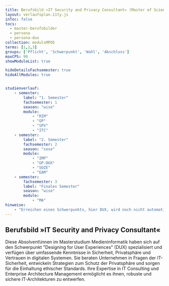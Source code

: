 ```yaml
---
title: Berufsbild »IT Security and Privacy Consultant« (Master of Science)
layout: verlaufsplan.11ty.js
inToc: false
tocs:
  - master-berufsbilder
  - persona
  - persona-dux
collection: modulsMPO5
terms: [1,2,3]
groups: ['Pflicht', 'Schwerpunkt', 'Wahl', 'Abschluss']
maxCPS: 90
showModuleList: true

hideDetailsFachsemester: true
hideAllModules: true


studienverlauf:
    - semester:
        label: "1. Semester"
        fachsemester: 1
        season: "wise"
        module: 
            - "RIM"
            - "GP"
            - "SPV"
            - "ITC"
    - semester:
        label: "2. Semester"
        fachsemester: 2
        season: "sose"
        module: 
            - "IMP"
            - "GP-DUX"
            - "SOZE"
            - "EAM"
    - semester:
        fachsemester: 3
        label: "Finales Semester"
        season: "wise"
        module: 
            - "MA"
hinweise:
    - "Erreichen eines Schwerpunkts, hier DUX, wird noch nicht automatisch geprüft"
---
```



## Berufsbild »IT Security and Privacy Consultant«

Diese Absolvent\innen im Masterstudium Medieninformatik haben sich auf den Schwerpunkt "Designing for User Experiences" (DUX) spezialisiert und verfügen über umfassende Kenntnisse in Sicherheit, Privatsphäre und Vertrauen in digitalen Systemen. Sie beraten Unternehmen in Fragen der IT-Sicherheit, entwickeln Strategien zum Schutz der Privatsphäre und sorgen für die Einhaltung ethischer Standards. Ihre Expertise in IT Consulting und Enterprise Architecture Management ermöglicht es ihnen, robuste und sichere IT-Architekturen zu entwerfen.